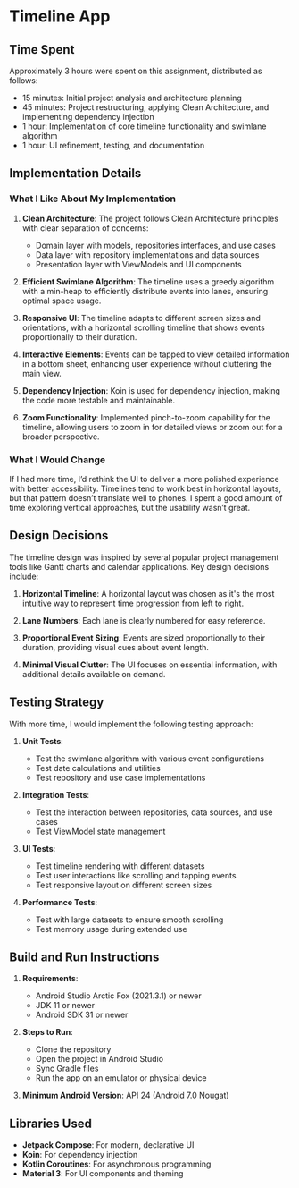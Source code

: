 # Timeline App

## Time Spent
Approximately 3 hours were spent on this assignment, distributed as follows:
- 15 minutes: Initial project analysis and architecture planning
- 45 minutes: Project restructuring, applying Clean Architecture, and implementing dependency injection
- 1 hour: Implementation of core timeline functionality and swimlane algorithm
- 1 hour: UI refinement, testing, and documentation

## Implementation Details

### What I Like About My Implementation

1. **Clean Architecture**: The project follows Clean Architecture principles with clear separation of concerns:
   - Domain layer with models, repositories interfaces, and use cases
   - Data layer with repository implementations and data sources
   - Presentation layer with ViewModels and UI components

2. **Efficient Swimlane Algorithm**: The timeline uses a greedy algorithm with a min-heap to efficiently distribute events into lanes, ensuring optimal space usage.

3. **Responsive UI**: The timeline adapts to different screen sizes and orientations, with a horizontal scrolling timeline that shows events proportionally to their duration.

4. **Interactive Elements**: Events can be tapped to view detailed information in a bottom sheet, enhancing user experience without cluttering the main view.

5. **Dependency Injection**: Koin is used for dependency injection, making the code more testable and maintainable.

6. **Zoom Functionality**: Implemented pinch-to-zoom capability for the timeline, allowing users to zoom in for detailed views or zoom out for a broader perspective.

### What I Would Change

If I had more time, I’d rethink the UI to deliver a more polished experience with better accessibility. 
Timelines tend to work best in horizontal layouts, but that pattern doesn’t translate well to phones. 
I spent a good amount of time exploring vertical approaches, but the usability wasn’t great.

## Design Decisions

The timeline design was inspired by several popular project management tools like Gantt charts and calendar applications. Key design decisions include:

1. **Horizontal Timeline**: A horizontal layout was chosen as it's the most intuitive way to represent time progression from left to right.

2. **Lane Numbers**: Each lane is clearly numbered for easy reference.

3. **Proportional Event Sizing**: Events are sized proportionally to their duration, providing visual cues about event length.

4. **Minimal Visual Clutter**: The UI focuses on essential information, with additional details available on demand.

## Testing Strategy

With more time, I would implement the following testing approach:

1. **Unit Tests**:
   - Test the swimlane algorithm with various event configurations
   - Test date calculations and utilities
   - Test repository and use case implementations

2. **Integration Tests**:
   - Test the interaction between repositories, data sources, and use cases
   - Test ViewModel state management

3. **UI Tests**:
   - Test timeline rendering with different datasets
   - Test user interactions like scrolling and tapping events
   - Test responsive layout on different screen sizes

4. **Performance Tests**:
   - Test with large datasets to ensure smooth scrolling
   - Test memory usage during extended use

## Build and Run Instructions

1. **Requirements**:
   - Android Studio Arctic Fox (2021.3.1) or newer
   - JDK 11 or newer
   - Android SDK 31 or newer

2. **Steps to Run**:
   - Clone the repository
   - Open the project in Android Studio
   - Sync Gradle files
   - Run the app on an emulator or physical device

3. **Minimum Android Version**: API 24 (Android 7.0 Nougat)

## Libraries Used

- **Jetpack Compose**: For modern, declarative UI
- **Koin**: For dependency injection
- **Kotlin Coroutines**: For asynchronous programming
- **Material 3**: For UI components and theming
